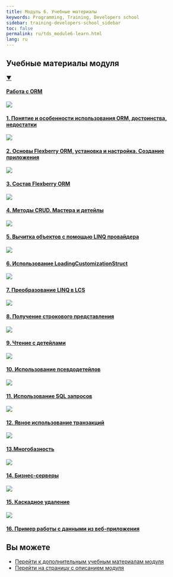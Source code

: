 ```yaml
---
title: Модуль 6. Учебные материалы
keywords: Programming, Training, Developers school
sidebar: training-developers-school_sidebar
toc: false
permalink: ru/tds_module6-learn.html
lang: ru
---
```


## Учебные материалы модуля

<div class="panel-group">
    <div class="panel panel-default">
        <div class="panel-heading">
            <a class="pull-right spoiler-push" data-toggle="collapse" href="#collapse1">&#9660;</a>
            <h4 class="panel-title">
                <a data-toggle="collapse" href="#collapse1">
                Работа с ORM</a>
            </h4>
        </div>
        <div id="collapse1" class="panel-collapse collapse in">
            <div class="panel-body">
                <div class="row items">
                    <div class="col-sm-6 col-md-4 portfolio-item">
                        <a href="{{ 'https://youtu.be/kM5j3osEde4?list=PLlhqsC7hBaSci9vj_ugCxaXUlxXKFFkZi' | relative_url }}" class="portfolio-link" target="_blank">
                            <div class="img-wrapper">
                                <img src="{{ "/images/pages/trainings/developers-school/module6/orm-advantages-disadvantages.jpg" | relative_url}}" class="products-img">
                            </div>
                            <h4><span class="item-head">1. Понятие и особенности использования ORM, достоинства, недостатки</span></h4>
                            <p></p>
                        </a>
                    </div>
                    <div class="col-sm-6 col-md-4 portfolio-item">
                        <a href="{{ 'https://youtu.be/rQFLcmV0inI?list=PLlhqsC7hBaSci9vj_ugCxaXUlxXKFFkZi' | relative_url }}" class="portfolio-link" target="_blank">
                            <div class="img-wrapper">
                                <img src="{{ "/images/pages/trainings/developers-school/module6/flexberry-orm-basics.jpg" | relative_url}}" class="products-img">
                            </div>
                            <h4><span class="item-head">2. Основы Flexberry ORM, установка и настройка. Создание приложения</span></h4>
                            <p></p>
                        </a>
                    </div>
                    <div class="col-sm-6 col-md-4 portfolio-item">
                        <a href="{{ 'https://youtu.be/dO95NW9OVrY?list=PLlhqsC7hBaSci9vj_ugCxaXUlxXKFFkZi' | relative_url }}" class="portfolio-link" target="_blank">
                            <div class="img-wrapper">
                                <img src="{{ "/images/pages/trainings/developers-school/module6/flexberry-orm-contents.jpg" | relative_url}}" class="products-img">
                            </div>
                            <h4><span class="item-head">3. Состав Flexberry ORM</span></h4>
                            <p></p>
                        </a>
                    </div>                    
                </div>
                <div class="row items">
                    <div class="col-sm-6 col-md-4 portfolio-item">
                        <a href="{{ 'https://youtu.be/8UfXNSx5AqM?list=PLlhqsC7hBaSci9vj_ugCxaXUlxXKFFkZi' | relative_url }}" class="portfolio-link" target="_blank">
                            <div class="img-wrapper">
                                <img src="{{ "/images/pages/trainings/developers-school/module6/crud-masters-details.jpg" | relative_url}}" class="products-img">
                            </div>
                            <h4><span class="item-head">4. Методы CRUD. Мастера и детейлы</span></h4>
                            <p></p>
                        </a>
                    </div>
                    <div class="col-sm-6 col-md-4 portfolio-item">
                        <a href="{{ 'https://youtu.be/yjYsia6pG_o?list=PLlhqsC7hBaSci9vj_ugCxaXUlxXKFFkZi' | relative_url }}" class="portfolio-link" target="_blank">
                            <div class="img-wrapper">
                                <img src="{{ "/images/pages/trainings/developers-school/module6/linq-provider-usage.jpg" | relative_url}}" class="products-img">
                            </div>
                            <h4><span class="item-head">5. Вычитка объектов с помощью LINQ провайдера</span></h4>
                            <p></p>
                        </a>
                    </div>
                    <div class="col-sm-6 col-md-4 portfolio-item">
                        <a href="{{ 'https://youtu.be/zDSXhLlA_E4?list=PLlhqsC7hBaSci9vj_ugCxaXUlxXKFFkZi' | relative_url }}" class="portfolio-link" target="_blank">
                            <div class="img-wrapper">
                                <img src="{{ "/images/pages/trainings/developers-school/module6/lcs.jpg" | relative_url}}" class="products-img">
                            </div>
                            <h4><span class="item-head">6. Использование LoadingCustomizationStruct</span></h4>
                            <p></p>
                        </a>
                    </div>                    
                </div>
                <div class="row items">
                    <div class="col-sm-6 col-md-4 portfolio-item">
                        <a href="{{ 'https://youtu.be/Y24otzjiiRk?list=PLlhqsC7hBaSci9vj_ugCxaXUlxXKFFkZi' | relative_url }}" class="portfolio-link" target="_blank">
                            <div class="img-wrapper">
                                <img src="{{ "/images/pages/trainings/developers-school/module6/linq-to-lcs.jpg" | relative_url}}" class="products-img">
                            </div>
                            <h4><span class="item-head">7. Преобразование LINQ в LCS</span></h4>
                            <p></p>
                        </a>
                    </div>
                    <div class="col-sm-6 col-md-4 portfolio-item">
                        <a href="{{ 'https://youtu.be/0oMKjSSTnKM?list=PLlhqsC7hBaSci9vj_ugCxaXUlxXKFFkZi' | relative_url }}" class="portfolio-link" target="_blank">
                            <div class="img-wrapper">
                                <img src="{{ "/images/pages/trainings/developers-school/module6/string-representation.jpg" | relative_url}}" class="products-img">
                            </div>
                            <h4><span class="item-head">8. Получение строкового представления</span></h4>
                            <p></p>
                        </a>
                    </div>
                    <div class="col-sm-6 col-md-4 portfolio-item">
                        <a href="{{ 'https://youtu.be/yS_D9cuiUME?list=PLlhqsC7hBaSci9vj_ugCxaXUlxXKFFkZi' | relative_url }}" class="portfolio-link" target="_blank">
                            <div class="img-wrapper">
                                <img src="{{ "/images/pages/trainings/developers-school/module6/reading-with-details.jpg" | relative_url}}" class="products-img">
                            </div>
                            <h4><span class="item-head">9. Чтение с детейлами</span></h4>
                            <p></p>
                        </a>
                    </div>                    
                </div>
                <div class="row items">
                    <div class="col-sm-6 col-md-4 portfolio-item">
                        <a href="{{ 'https://youtu.be/-CtRbdhRf7U?list=PLlhqsC7hBaSci9vj_ugCxaXUlxXKFFkZi' | relative_url }}" class="portfolio-link" target="_blank">
                            <div class="img-wrapper">
                                <img src="{{ "/images/pages/trainings/developers-school/module6/pseudo-details-usage.jpg" | relative_url}}" class="products-img">
                            </div>
                            <h4><span class="item-head">10. Использование псевдодетейлов</span></h4>
                            <p></p>
                        </a>
                    </div>
                    <div class="col-sm-6 col-md-4 portfolio-item">
                        <a href="{{ 'https://youtu.be/9S1WbIuBbFo?list=PLlhqsC7hBaSci9vj_ugCxaXUlxXKFFkZi' | relative_url }}" class="portfolio-link" target="_blank">
                            <div class="img-wrapper">
                                <img src="{{ "/images/pages/trainings/developers-school/module6/sql-queries-usage.jpg" | relative_url}}" class="products-img">
                            </div>
                            <h4><span class="item-head">11. Использование SQL запросов</span></h4>
                            <p></p>
                        </a>
                    </div>
                    <div class="col-sm-6 col-md-4 portfolio-item">
                        <a href="{{ 'https://youtu.be/e9HAZS5WZrY?list=PLlhqsC7hBaSci9vj_ugCxaXUlxXKFFkZi' | relative_url }}" class="portfolio-link" target="_blank">
                            <div class="img-wrapper">
                                <img src="{{ "/images/pages/trainings/developers-school/module6/explicit-use-of-transactions.jpg" | relative_url}}" class="products-img">
                            </div>
                            <h4><span class="item-head">12. Явное использование транзакций</span></h4>
                            <p></p>
                        </a>
                    </div>                    
                </div>
                <div class="row items">                   
                    <div class="col-sm-6 col-md-4 portfolio-item">
                        <a href="{{ 'https://youtu.be/FEOpQX4Sxto?list=PLlhqsC7hBaSci9vj_ugCxaXUlxXKFFkZi' | relative_url }}" class="portfolio-link" target="_blank">
                            <div class="img-wrapper">
                                <img src="{{ "/images/pages/trainings/developers-school/module6/multibase.jpg" | relative_url}}" class="products-img">
                            </div>
                            <h4><span class="item-head">13.Многобазность</span></h4>
                            <p></p>
                        </a>
                    </div>
                    <div class="col-sm-6 col-md-4 portfolio-item">
                        <a href="{{ 'https://youtu.be/xJHlG6dPGUE?list=PLlhqsC7hBaSci9vj_ugCxaXUlxXKFFkZi' | relative_url }}" class="portfolio-link" target="_blank">
                            <div class="img-wrapper">
                                <img src="{{ "/images/pages/trainings/developers-school/module6/business-servers.jpg" | relative_url}}" class="products-img">
                            </div>
                            <h4><span class="item-head">14. Бизнес-серверы</span></h4>
                            <p></p>
                        </a>
                    </div>
                    <div class="col-sm-6 col-md-4 portfolio-item">
                        <a href="{{ 'https://youtu.be/Zh3CHqjCSQw?list=PLlhqsC7hBaSci9vj_ugCxaXUlxXKFFkZi' | relative_url }}" class="portfolio-link" target="_blank">
                            <div class="img-wrapper">
                                <img src="{{ "/images/pages/trainings/developers-school/module6/cascade-deletion.jpg" | relative_url}}" class="products-img">
                            </div>
                            <h4><span class="item-head">15. Каскадное удаление</span></h4>
                            <p></p>
                        </a>
                    </div>                    
                </div>
                <div class="row items">                    
                    <div class="col-sm-6 col-md-4 portfolio-item">
                        <a href="{{ 'https://youtu.be/gd7ylwZ2kj0?list=PLlhqsC7hBaSci9vj_ugCxaXUlxXKFFkZi' | relative_url }}" class="portfolio-link" target="_blank">
                            <div class="img-wrapper">
                                <img src="{{ "/images/pages/trainings/developers-school/module6/working-with-data-from-web-app-example.jpg" | relative_url}}" class="products-img">
                            </div>
                            <h4><span class="item-head">16. Пример работы с данными из веб-приложения</span></h4>
                            <p></p>
                        </a>
                    </div>
                </div>
            </div>
        </div>
    </div>
</div>

## Вы можете

* [Перейти к дополнительным учебным материалам модуля](tds_module6-appendix.html) <i class="fa fa-arrow-right" aria-hidden="true"></i>
* <i class="fa fa-arrow-left" aria-hidden="true"></i> [Перейти на страницу с описанием модуля](tds_module6-about.html)

